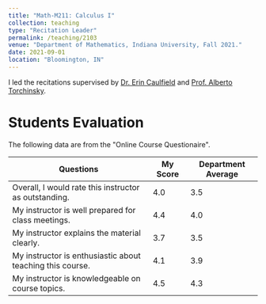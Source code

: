 ```yaml
---
title: "Math-M211: Calculus I"
collection: teaching
type: "Recitation Leader"
permalink: /teaching/2103
venue: "Department of Mathematics, Indiana University, Fall 2021."
date: 2021-09-01
location: "Bloomington, IN"
---
```


I led the recitations supervised by [Dr. Erin Caulfield](https://math.indiana.edu/about/faculty/caulfield-erin.html) and [Prof. Alberto Torchinsky](https://math.indiana.edu/about/emeriti/torchinsky-alberto.html).

Students Evaluation
======
The following data are from the "Online Course Questionaire".
<center>
<table>
<thead>
  <tr>
    <th>Questions</th>
    <th>My Score</th>
    <th>Department Average</th>
  </tr>
</thead>
<tbody>
  <tr>
    <td>Overall, I would rate this instructor as outstanding.</td>
    <td>4.0</td>
    <td>3.5</td>
  </tr>
  <tr>
    <td>My instructor is well prepared for class meetings.</td>
    <td>4.4</td>
    <td>4.0</td>
  </tr>
  <tr>
    <td>My instructor explains the material clearly.</td>
    <td>3.7</td>
    <td>3.5</td>
  </tr>
  <tr>
    <td>My instructor is enthusiastic about teaching this course.</td>
    <td>4.1</td>
    <td>3.9</td>
  </tr>
  <tr>
    <td>My instructor is knowledgeable on course topics.</td>
    <td>4.5</td>
    <td>4.3</td>
  </tr>
</tbody>
</table>
</center>